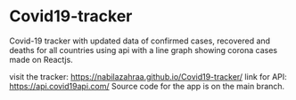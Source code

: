 # Covid19-tracker
Covid-19 tracker with updated data of confirmed cases, recovered and deaths for all countries using api with a line graph showing corona cases made on Reactjs. 

visit the tracker: https://nabilazahraa.github.io/Covid19-tracker/
link for API: https://api.covid19api.com/
Source code for the app is on the main branch.

